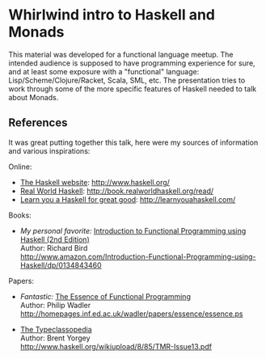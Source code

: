 # Whirlwind intro to Haskell and Monads

This material was developed for a functional language meetup.  The intended audience is supposed to have programming experience for sure, and at least some exposure with a "functional" language: Lisp/Scheme/Clojure/Racket, Scala, SML, etc.  The presentation tries to work through some of the more specific features of Haskell needed to talk about Monads.

## References

It was great putting together this talk, here were my sources of information and various inspirations:

Online:

* [The Haskell website](http://www.haskell.org/): http://www.haskell.org/
* [Real World Haskell](http://book.realworldhaskell.org/read/): http://book.realworldhaskell.org/read/
* [Learn you a Haskell for great good](http://learnyouahaskell.com/): http://learnyouahaskell.com/


Books:

* _My personal favorite:_ [Introduction to Functional Programming using Haskell (2nd Edition)](http://www.amazon.com/Introduction-Functional-Programming-using-Haskell/dp/0134843460)<br>
  Author: Richard Bird<br>
  http://www.amazon.com/Introduction-Functional-Programming-using-Haskell/dp/0134843460
  
Papers:

* _Fantastic:_ [The Essence of Functional Programming](http://homepages.inf.ed.ac.uk/wadler/papers/essence/essence.ps)<br>
  Author: Philip Wadler<br>
  http://homepages.inf.ed.ac.uk/wadler/papers/essence/essence.ps
  
* [The Typeclassopedia](http://www.haskell.org/wikiupload/8/85/TMR-Issue13.pdf)<br>
  Author: Brent Yorgey<br>
  http://www.haskell.org/wikiupload/8/85/TMR-Issue13.pdf